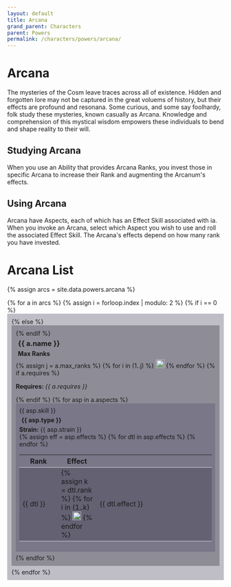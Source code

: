 ```yaml
---
layout: default
title: Arcana
grand_parent: Characters
parent: Powers
permalink: /characters/powers/arcana/
---
```


# Arcana

The mysteries of the Cosm leave traces across all of existence.  Hidden and forgotten lore may not be captured in the great voluems of history, but their effects are profound and resonana.
Some curious, and some say foolhardy, folk study these mysteries, known casually as Arcana.  Knowledge and comprehension of this mystical wisdom empowers these individuals to bend and shape reality to their will.

## Studying Arcana
When you use an Ability that provides Arcana Ranks, you invest those in specific Arcana to increase their Rank and augmenting the Arcanum's effects.

## Using Arcana
Arcana have Aspects, each of which has an Effect Skill associated with ia.  When you invoke an Arcana, select which Aspect you wish to use and roll the associated Effect Skill.
The Arcana's effects depend on how many rank you have invested.


# Arcana List

{% assign arcs = site.data.powers.arcana %}

<section>
{% for a in arcs %}
    {% assign i = forloop.index | modulo: 2 %}
    {% if i == 0 %}
        <div style="background-color: #37344f50; padding: 10px">
    {% else %}
        <div style="background-color: #23213050; padding: 10px">
    {% endif %}
    <h3 style="margin:5px">{{ a.name }}</h3>
    <h4 style="margin:5px">Max Ranks</h4>
    {% assign j = a.max_ranks %}
    {% for i in (1..j) %}
        <img style="width: 20px" src="/no1_system/assets/img/plain-circle.png">
    {% endfor %}
    {% if a.requires %}
        <p style="margin:5px, font-size: 8">
            <strong>Requires: </strong><em>{{ a.requires }}</em>
        </p>
    {% endif %}
    {% for asp in a.aspects %}
        <div style="background-color: #4b476650; padding: 8px;">
        {{ asp.skill }}
        <h4 style="margin:5px">{{ asp.type }}</h4>
        <strong>Strain:</strong> {{ asp.strain }}<br>
        <table>
            <tr>
                <th style="width: 20%;">Rank</th>
                <th>Effect</th>
            </tr>
            {% assign eff = asp.effects %}
            {% for dtl in asp.effects %}
                <tr>
                <td>{{ dtl }}</td>
                <td style="width: 20%;">
                {% assign k = dtl.rank %}
                {% for i in (1..k) %}
                    <img style="width: 20px" src="/no1_system/assets/img/plain-circle.png">
                {% endfor %}
                </td>
                <td>{{ dtl.effect }}</td>
                </tr>
            {% endfor %}
        </table>
        </div>
        <div style="height:6px;"></div>
    {% endfor %}
    </div>
    <div style="height:6px;"></div>
{% endfor %}
</section>

<style>
    tr:nth-child(even) {
        background-color: #34324050;
    }
    
    tr {
        border-bottom: 1px solid #ddd;
        }
</style>